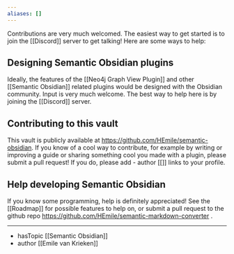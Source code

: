```yaml
---
aliases: []
---
```


Contributions are very much welcomed. The easiest way to get started is to join the [[Discord]] server to get talking! Here are some ways to help:

## Designing Semantic Obsidian plugins
Ideally, the features of the [[Neo4j Graph View Plugin]] and other [[Semantic Obsidian]] related plugins would be designed with the Obsidian community. Input is very much welcome. The best way to help here is by joining the [[Discord]] server.

## Contributing to this vault
This vault is publicly available at https://github.com/HEmile/semantic-obsidian. If you know of a cool way to contribute, for example by writing or improving a guide or sharing something cool you made with a plugin, please submit a pull request!
If you do, please add - author \[\[\]\] links to your profile.

## Help developing Semantic Obsidian
If you know some programming, help is definitely appreciated! See the [[Roadmap]] for possible features to help on, or submit a pull request to the github repo https://github.com/HEmile/semantic-markdown-converter .  

--- 

- hasTopic [[Semantic Obsidian]]
- author [[Emile van Krieken]]